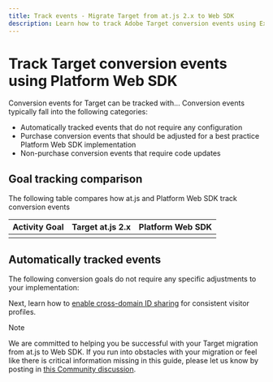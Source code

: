 ```yaml
---
title: Track events - Migrate Target from at.js 2.x to Web SDK
description: Learn how to track Adobe Target conversion events using Experience Platform Web SDK.
---
```

# Track Target conversion events using Platform Web SDK

Conversion events for Target can be tracked with... Conversion events typically fall into the following categories:

* Automatically tracked events that do not require any configuration
* Purchase conversion events that should be adjusted for a best practice Platform Web SDK implementation
* Non-purchase conversion events that require code updates

## Goal tracking comparison

The following table compares how at.js and Platform Web SDK track conversion events

| Activity Goal | Target at.js 2.x | Platform Web SDK |
|---|---|---|
| | | |


## Automatically tracked events

The following conversion goals do not require any specific adjustments to your implementation:



Next, learn how to [enable cross-domain ID sharing](cross-domain.md) for consistent visitor profiles.

>[!NOTE]
>
>We are committed to helping you be successful with your Target migration from at.js to Web SDK. If you run into obstacles with your migration or feel like there is critical information missing in this guide, please let us know by posting in [this Community discussion](https://experienceleaguecommunities.adobe.com/t5/adobe-experience-platform-data/tutorial-discussion-migrate-target-from-at-js-to-web-sdk/m-p/575587#M463).
